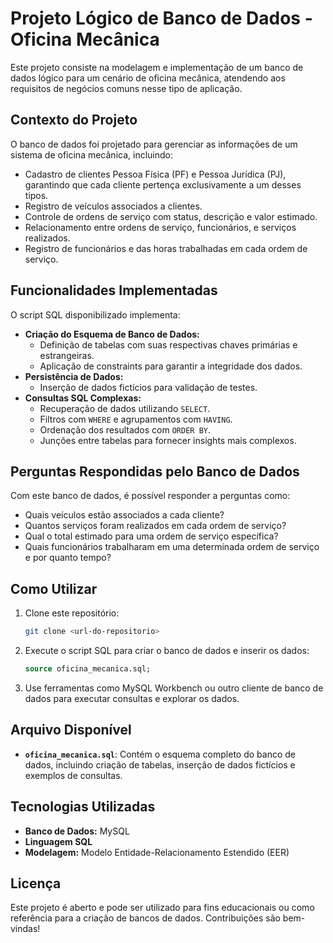 
# Projeto Lógico de Banco de Dados - Oficina Mecânica

Este projeto consiste na modelagem e implementação de um banco de dados lógico para um cenário de oficina mecânica, atendendo aos requisitos de negócios comuns nesse tipo de aplicação.

## Contexto do Projeto

O banco de dados foi projetado para gerenciar as informações de um sistema de oficina mecânica, incluindo:
- Cadastro de clientes Pessoa Física (PF) e Pessoa Jurídica (PJ), garantindo que cada cliente pertença exclusivamente a um desses tipos.
- Registro de veículos associados a clientes.
- Controle de ordens de serviço com status, descrição e valor estimado.
- Relacionamento entre ordens de serviço, funcionários, e serviços realizados.
- Registro de funcionários e das horas trabalhadas em cada ordem de serviço.

## Funcionalidades Implementadas

O script SQL disponibilizado implementa:
- **Criação do Esquema de Banco de Dados:**
  - Definição de tabelas com suas respectivas chaves primárias e estrangeiras.
  - Aplicação de constraints para garantir a integridade dos dados.
- **Persistência de Dados:**
  - Inserção de dados fictícios para validação de testes.
- **Consultas SQL Complexas:**
  - Recuperação de dados utilizando `SELECT`.
  - Filtros com `WHERE` e agrupamentos com `HAVING`.
  - Ordenação dos resultados com `ORDER BY`.
  - Junções entre tabelas para fornecer insights mais complexos.

## Perguntas Respondidas pelo Banco de Dados

Com este banco de dados, é possível responder a perguntas como:
- Quais veículos estão associados a cada cliente?
- Quantos serviços foram realizados em cada ordem de serviço?
- Qual o total estimado para uma ordem de serviço específica?
- Quais funcionários trabalharam em uma determinada ordem de serviço e por quanto tempo?

## Como Utilizar

1. Clone este repositório:
   ```bash
   git clone <url-do-repositorio>
   ```
2. Execute o script SQL para criar o banco de dados e inserir os dados:
   ```sql
   source oficina_mecanica.sql;
   ```
3. Use ferramentas como MySQL Workbench ou outro cliente de banco de dados para executar consultas e explorar os dados.

## Arquivo Disponível

- **`oficina_mecanica.sql`**: Contém o esquema completo do banco de dados, incluindo criação de tabelas, inserção de dados fictícios e exemplos de consultas.

## Tecnologias Utilizadas

- **Banco de Dados:** MySQL
- **Linguagem SQL**
- **Modelagem:** Modelo Entidade-Relacionamento Estendido (EER)

## Licença

Este projeto é aberto e pode ser utilizado para fins educacionais ou como referência para a criação de bancos de dados. Contribuições são bem-vindas!
